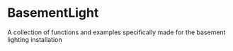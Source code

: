 # BasementLight
A collection of functions and examples specifically made for the basement lighting installation

